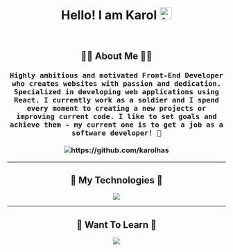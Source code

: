 <h1 align="center">Hello! I am Karol <img src="https://user-images.githubusercontent.com/1303154/88677602-1635ba80-d120-11ea-84d8-d263ba5fc3c0.gif" width="28px" height="28px" alt="hi"></h1>

<br>

<h2 align="center"> 👨‍💻 About Me 👨‍💻</h2>
<h3 align="center">
 <samp>Highly <b>ambitious and motivated</b> Front-End Developer who creates websites with passion and dedication. Specialized in developing web applications using React. I currently work as a soldier and I spend every moment to creating a new projects or improving current code. I like to set goals and achieve them - <b>my current one is to get a job as a software developer! 🎯</b></samp>
  <br><br>
  <img src="https://komarev.com/ghpvc/?username=karolhas" alt="https://github.com/karolhas" />
</h3>

<hr>

<h2 align="center">🚀 My Technologies 🚀</h2>
<p align="center">
    <a href="https://skillicons.dev">
    <img src="https://skillicons.dev/icons?i=html,css,js,react,ts,nextjs,tailwind,bootstrap,git,github,vscode" />
  </a>
</p>

<hr>

<h2 align="center">🧠 Want To Learn 🧠</h2>
<p align="center">
    <a href="https://skillicons.dev">
    <img src="https://skillicons.dev/icons?i=nodejs,express,mongodb,firebase,docker" />
  </a>
</p>
